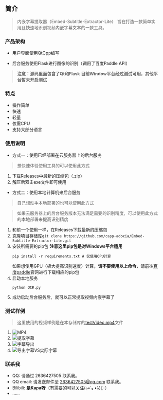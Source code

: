 ## 简介
> 内嵌字幕提取器（Embed-Subtitle-Extractor-Lite） 旨在打造一款简单实用且快速地识别视频内嵌字幕文本的一款工具。

### 产品架构
- 用户界面使用QtCpp编写

- 后台服务使用Flask进行图像的识别（调用了百度Paddle API）

> **注意：源码里面包含了Qt和Flask**
> **目前Window平台经过测试可用，其他平台暂未开启测试**

### 特点
- 操作简单
- 快速
- 轻量
- 仅需CPU
- 支持大部分语言

### 使用说明

- 方式一：使用已经部署在云服务器上的后台服务

> 想快速体验使用工具的可以使用此方式

  1. 下载Releases中最新的压缩包（.zip）
  2. 解压后双击exe文件即可使用

- 方式二：使用本地计算机来后台服务

> 自己想动手本地部署的也可以使用此方式

> 如果云服务器上的后台服务版本无法满足需要的识别精度，可以使用此方式的本地部署来提高识别精度

   1. 和前一个使用一样，在Releases下载最新的压缩包
   2. 克隆项目存储库`git clone https://github.com/capp-adocia/Embed-Subtitle-Extractor-Lite.git`
   3. 安装所需要的pip包
      **注意这里pip包是对Windows平台适用**
      ```
      pip install -r requirements.txt # 仅使用CPU计算
      ```
      如果想使用GPU（极大提高识别速度）计算，**请不要使用以上命令**，请前往[百度paddle](https://www.paddlepaddle.org.cn/)官网进行下载相应的pip包
   4. 启动本地服务
      ```
      python OCR.py
      ```
   5. 成功启动后台服务后，就可以正常提取视频内嵌字幕了

### 测试样例
> 这里使用的视频样例是在本存储库的[testVideo.mp4](ExtractSubtitle/Video)文件

1. ![MP4]()
2. ![提取字幕]()
3. ![字幕导出]()
4. ![导出字幕VS实际字幕]()


### 联系我

-  QQ: 请通过 2636427505 联系我。
-  QQ email: 请发送邮件至 [2636427505@qq.com](https://mail.qq.com/) 联系我。
-  Bilibili: **是Kapa呀**（有需要的可以关注(๑•́ ₃ •̀๑)ｴｰ）
-  ......

